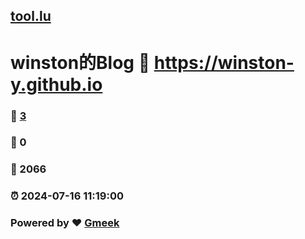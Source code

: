 [tool.lu](https://tool.lu/)
---
# winston的Blog :link: https://winston-y.github.io 
### :page_facing_up: [3](https://winston-y.github.io/tag.html) 
### :speech_balloon: 0 
### :hibiscus: 2066 
### :alarm_clock: 2024-07-16 11:19:00 
### Powered by :heart: [Gmeek](https://github.com/Meekdai/Gmeek)
